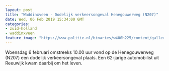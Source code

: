 ```yaml
---
layout: post
title: "Waddinxveen - Dodelijk verkeersongeval Henegouwerweg (N207)"
date: Wed, 06 Feb 2019 15:34:00 GMT
categories: 
- zuid-holland 
- waddinxveen 
feature_image: "https://www.politie.nl/binaries/w400h225/content/gallery/politie/stockfotos/infra-en-voertuigen/logo-politie-op-dienstauto.jpg"
---
```


Woensdag 6 februari omstreeks 10.00 uur vond op de Henegouwerweg (N207) een dodelijk verkeersongeval plaats. Een 62-jarige automobilist uit Reeuwijk kwam daarbij om het leven.

